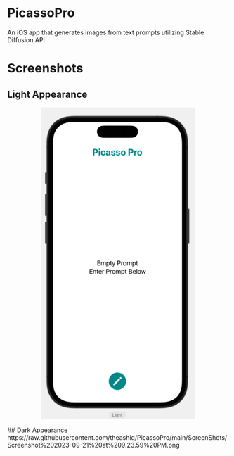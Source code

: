 # PicassoPro
An iOS app that generates images from text prompts utilizing Stable Diffusion API

# Screenshots
## Light Appearance
<p align="center">
  <img src="Screenshots/Screenshot 2023-09-21 at 9.22.00 PM.png" width="350" title="hover text">
</p>
## Dark Appearance
https://raw.githubusercontent.com/theashiq/PicassoPro/main/ScreenShots/Screenshot%202023-09-21%20at%209.23.59%20PM.png
